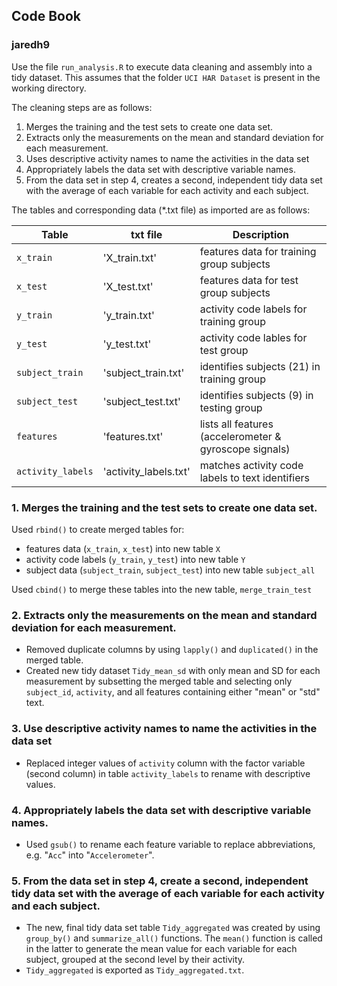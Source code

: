 ## Code Book

### jaredh9

Use the file `run_analysis.R` to execute data cleaning and assembly into a tidy dataset. This assumes that the folder `UCI HAR Dataset` is present in the working directory.

The cleaning steps are as follows:

1. Merges the training and the test sets to create one data set.
2. Extracts only the measurements on the mean and standard deviation for each measurement.
3. Uses descriptive activity names to name the activities in the data set
4. Appropriately labels the data set with descriptive variable names.
5. From the data set in step 4, creates a second, independent tidy data set with the average of each variable for each activity and each subject.

The tables and corresponding data (*.txt file) as imported are as follows:

Table   | txt file | Description
--- | --- | ---
`x_train` | 'X_train.txt' | features data for training group subjects
`x_test`  | 'X_test.txt'  | features data for test group subjects
`y_train` | 'y_train.txt' | activity code labels for training group
`y_test`  | 'y_test.txt'  | activity code lables for test group
`subject_train`   | 'subject_train.txt'   | identifies subjects (21) in training group
`subject_test`    | 'subject_test.txt'    | identifies subjects (9) in testing group
`features`        | 'features.txt'        | lists all features (accelerometer & gyroscope signals)
`activity_labels` | 'activity_labels.txt' | matches activity code labels to text identifiers

### 1. Merges the training and the test sets to create one data set.

Used `rbind()` to create merged tables for:

* features data (`x_train`, `x_test`) into new table `X` 
* activity code labels (`y_train`, `y_test`) into new table `Y`
* subject data (`subject_train`, `subject_test`) into new table `subject_all`

Used `cbind()` to merge these tables into the new table, `merge_train_test`
 
### 2. Extracts only the measurements on the mean and standard deviation for each measurement.

* Removed duplicate columns by using `lapply()` and `duplicated()` in the merged table.
* Created new tidy dataset `Tidy_mean_sd` with only mean and SD for each measurement by subsetting the merged table and selecting only `subject_id`, `activity`, and all features containing either "mean" or "std" text.

### 3. Use descriptive activity names to name the activities in the data set

* Replaced integer values of `activity` column with the factor variable (second column) in table `activity_labels` to rename with descriptive values.

### 4. Appropriately labels the data set with descriptive variable names.

* Used `gsub()` to rename each feature variable to replace abbreviations, e.g. "`Acc`" into "`Accelerometer`".

### 5. From the data set in step 4, create a second, independent tidy data set with the average of each variable for each activity and each subject.

* The new, final tidy data set table `Tidy_aggregated` was created by using `group_by()` and `summarize_all()` functions. The `mean()` function is called in the latter to generate the mean value for each variable for each subject, grouped at the second level by their activity.
* `Tidy_aggregated` is exported as `Tidy_aggregated.txt`.